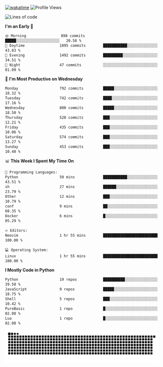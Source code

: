 [![wakatime](https://wakatime.com/badge/user/b920b284-3cde-4cd4-b72e-f7f22d050b16.svg)](https://wakatime.com/@b920b284-3cde-4cd4-b72e-f7f22d050b16)
![Profile Views](http://img.shields.io/badge/Profile%20Views-4586-blue)
<!--START_SECTION:waka-->
![Lines of code](https://img.shields.io/badge/From%20Hello%20World%20I%27ve%20Written-5.6%20million%20lines%20of%20code-blue)

**I'm an Early 🐤** 

```text
🌞 Morning                890 commits         █████░░░░░░░░░░░░░░░░░░░░   20.58 % 
🌆 Daytime                1895 commits        ███████████░░░░░░░░░░░░░░   43.83 % 
🌃 Evening                1492 commits        █████████░░░░░░░░░░░░░░░░   34.51 % 
🌙 Night                  47 commits          ░░░░░░░░░░░░░░░░░░░░░░░░░   01.09 % 
```
📅 **I'm Most Productive on Wednesday** 

```text
Monday                   792 commits         █████░░░░░░░░░░░░░░░░░░░░   18.32 % 
Tuesday                  742 commits         ████░░░░░░░░░░░░░░░░░░░░░   17.16 % 
Wednesday                800 commits         █████░░░░░░░░░░░░░░░░░░░░   18.50 % 
Thursday                 528 commits         ███░░░░░░░░░░░░░░░░░░░░░░   12.21 % 
Friday                   435 commits         ███░░░░░░░░░░░░░░░░░░░░░░   10.06 % 
Saturday                 574 commits         ███░░░░░░░░░░░░░░░░░░░░░░   13.27 % 
Sunday                   453 commits         ███░░░░░░░░░░░░░░░░░░░░░░   10.48 % 
```


📊 **This Week I Spent My Time On** 

```text
💬 Programming Languages: 
Python                   50 mins             ███████████░░░░░░░░░░░░░░   43.51 % 
sh                       27 mins             ██████░░░░░░░░░░░░░░░░░░░   23.79 % 
Other                    12 mins             ███░░░░░░░░░░░░░░░░░░░░░░   10.79 % 
conf                     9 mins              ██░░░░░░░░░░░░░░░░░░░░░░░   08.35 % 
Docker                   6 mins              █░░░░░░░░░░░░░░░░░░░░░░░░   05.29 % 

🔥 Editors: 
Neovim                   1 hr 55 mins        █████████████████████████   100.00 % 

💻 Operating System: 
Linux                    1 hr 55 mins        █████████████████████████   100.00 % 
```

**I Mostly Code in Python** 

```text
Python                   19 repos            ██████████░░░░░░░░░░░░░░░   39.58 % 
JavaScript               9 repos             █████░░░░░░░░░░░░░░░░░░░░   18.75 % 
Shell                    5 repos             ███░░░░░░░░░░░░░░░░░░░░░░   10.42 % 
PureBasic                1 repo              █░░░░░░░░░░░░░░░░░░░░░░░░   02.08 % 
Lua                      1 repo              █░░░░░░░░░░░░░░░░░░░░░░░░   02.08 % 
```




<!--END_SECTION:waka-->
![Snake animation](https://raw.githubusercontent.com/timmypidashev/timmypidashev/main/commits.svg)
